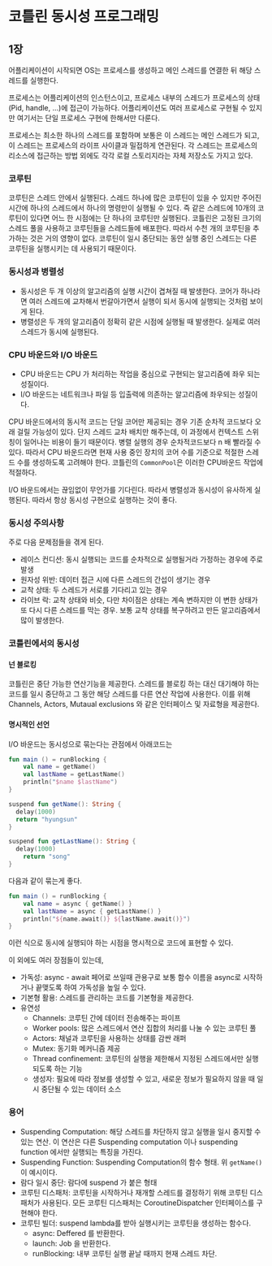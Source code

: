 # 코틀린 동시성 프로그래밍

## 1장

어플리케이션이 시작되면 OS는 프로세스를 생성하고 메인 스레드를 연결한 뒤 해당 스레드를 실행한다.

프로세스는 어플리케이션의 인스턴스이고, 프로세스 내부의 스레드가 프로세스의 상태(Pid, handle, ...)에 접근이 가능하다.
어플리케이션도 여러 프로세스로 구현될 수 있지만 여기서는 단일 프로세스 구현에 한해서만 다룬다.

프로세스는 최소한 하나의 스레드를 포함하며 보통은 이 스레드는 메인 스레드가 되고, 이 스레드는 프로세스의 라이프 사이클과 밀접하게 연관된다.
각 스레드는 프로세스의 리소스에 접근하는 방법 외에도 각각 로컬 스토리지라는 자체 저장소도 가지고 있다.

### 코루틴

코루틴은 스레드 안에서 실행된다. 스레드 하나에 많은 코루틴이 있을 수 있지만 주어진 시간에 하나의 스레드에서 하나의 명령만이 실행될 수 있다.
즉 같은 스레드에 10개의 코루틴이 있다면 어느 한 시점에는 단 하나의 코루틴만 실행된다. 코틀린은 고정된 크기의 스레드 풀을 사용하고
코루틴들을 스레드들에 배포한다. 따라서 수천 개의 코루틴을 추가하는 것은 거의 영향이 없다. 코루틴이 일시 중단되는 동안 실행 중인 스레드는 다른 코루틴을 실행시키는 데 사용되기 때문이다.

### 동시성과 병렬성

* 동시성은 두 개 이상의 알고리즘의 실행 시간이 겹쳐질 때 발생한다. 코어가 하나라면 여러 스레드에 교차해서 번갈아가면서 실행이 되서 동시에 실행되는 것처럼 보이게 된다. 
* 병렬성은 두 개의 알고리즘이 정확히 같은 시점에 실행될 때 발생한다. 실제로 여러 스레드가 동시에 실행된다.

### CPU 바운드와 I/O 바운드

* CPU 바운드는 CPU 가 처리하는 작업을 중심으로 구현되는 알고리즘에 좌우 되는 성질이다.
* I/O 바운드는 네트워크나 파일 등 입출력에 의존하는 알고리즘에 좌우되는 성질이다.

CPU 바운드에서의 동시적 코드는 단일 코어만 제공되는 경우 기존 순차적 코드보다 오래 걸릴 가능성이 있다. 단지 스레드 교차 배치만 해주는데, 이 과정에서 컨텍스트 스위칭이 일어나는 비용이 들기 때문이다.
병렬 실행의 경우 순차적코드보다 n 배 빨라질 수 있다. 따라서 CPU 바운드라면 현재 사용 중인 장치의 코어 수를 기준으로 적절한 스레드 수를 생성하도록 고려해야 한다.
코틀린의 `CommonPool`은 이러한 CPU바운드 작업에 적절하다.

I/O 바운드에서는 끊임없이 무언가를 기다린다. 따라서 병렬성과 동시성이 유사하게 실행된다. 따라서 항상 동시성 구현으로 실행하는 것이 좋다.

### 동시성 주의사항

주로 다음 문제점들을 겪게 된다.

* 레이스 컨디션: 동시 실행되는 코드를 순차적으로 실행될거라 가정하는 경우에 주로 발생
* 원자성 위반: 데이터 접근 시에 다른 스레드의 간섭이 생기는 경우
* 교착 상태: 두 스레드가 서로를 기다리고 있는 경우
* 라이브 락: 교착 상태와 비슷, 다만 차이점은 상태는 계속 변하지만 이 변한 상태가 또 다시 다른 스레드를 막는 경우. 보통 교착 상태를 복구하려고 만든 알고리즘에서 많이 발생한다.

### 코틀린에서의 동시성

#### 넌 블로킹

코틀린은 중단 가능한 연산기능을 제공한다. 스레드를 블로킹 하는 대신 대기해야 하는 코드를 일시 중단하고 그 동안 해당 스레드를 다른 연산 작업에 사용한다. 이를 위해 Channels, Actors, Mutaual exclusions 와 같은 인터페이스 및 자료형을 제공한다.

#### 명시적인 선언

I/O 바운드는 동시성으로 묶는다는 관점에서 아래코드는

```kotlin
fun main () = runBlocking {
	val name = getName()
	val lastName = getLastName()
	println("$name $lastName")
}

suspend fun getName(): String {
  delay(1000)
  return "hyungsun"
}

suspend fun getLastName(): String {
  delay(1000)
	return "song"
}
```

다음과 같이 묶는게 좋다.

```kotlin
fun main () = runBlocking {
	val name = async { getName() }
	val lastName = async { getLastName() }
	println("${name.await()} ${lastName.await()}")
}
```

이런 식으로 동시에 실행되야 하는 시점을 명시적으로 코드에 표현할 수 있다.

이 외에도 여러 장점들이 있는데,

- 가독성: async - await 페어로 쓰일때 관용구로 보통 함수 이름을 async로 시작하거나 끝맺도록 하여 가독성을 높일 수 있다.
- 기본형 활용: 스레드를 관리하는 코드를 기본형을 제공한다.
- 유연성
    - Channels: 코루틴 간에 데이터 전송해주는 파이프
    - Worker pools: 많은 스레드에서 연산 집합의 처리를 나눌 수 있는 코루틴 풀
    - Actors: 채널과 코루틴을 사용하는 상태를 감싼 래퍼
    - Mutex: 동기화 메커니즘 제공
    - Thread confinement: 코루틴의 실행을 제한해서 지정된 스레드에서만 실행되도록 하는 기능
    - 생성자: 필요에 따라 정보를 생성할 수 있고, 새로운 정보가 필요하지 않을 때 일시 중단될 수 있는 데이터 소스

### 용어

- Suspending Computation: 해당 스레드를 차단하지 않고 실행을 일시 중지할 수 있는 연산. 이 연산은 다른 Suspending computation 이나 suspending function 에서만 실행되는 특징을 가진다.
- Suspending Function: Suspending Computation의 함수 형태. 위 `getName()` 이 예시이다.
- 람다 일시 중단: 람다에 suspend 가 붙은 형태
- 코루틴 디스패처: 코루틴을 시작하거나 재개할 스레드를 결정하기 위해 코루틴 디스패처가 사용된다. 모든 코루틴 디스패처는 CoroutineDispatcher 인터페이스를 구현해야 한다.
- 코루틴 빌더: suspend lambda를 받아 실행시키는 코루틴을 생성하는 함수다.
    - async: Deffered<T> 를 반환한다.
    - launch: Job 을 반환한다.
    - runBlocking: 내부 코루틴 실행 끝날 때까지 현재 스레드 차단.

